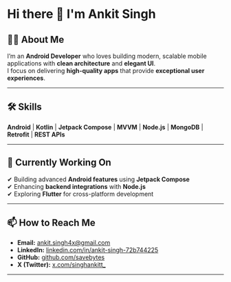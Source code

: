 # Hi there 👋 I'm Ankit Singh

## 👨‍💻 About Me  
I’m an **Android Developer** who loves building modern, scalable mobile applications with **clean architecture** and **elegant UI**.  
I focus on delivering **high-quality apps** that provide **exceptional user experiences**.

---

## 🛠 Skills  
**Android** | **Kotlin** | **Jetpack Compose** | **MVVM** | **Node.js** | **MongoDB** | **Retrofit** | **REST APIs**

---

## 🚀 Currently Working On  
✔ Building advanced **Android features** using **Jetpack Compose**  
✔ Enhancing **backend integrations** with **Node.js**  
✔ Exploring **Flutter** for cross-platform development  

---

## 📫 How to Reach Me  
- **Email:** [ankit.singh4x@gmail.com](mailto:ankit.singh4x@gmail.com)  
- **LinkedIn:** [linkedin.com/in/ankit-singh-72b744225](https://linkedin.com/in/ankit-singh-72b744225)  
- **GitHub:** [github.com/savebytes](https://github.com/savebytes)  
- **X (Twitter):** [x.com/singhankitt_](https://x.com/singhankitt_)  

---
